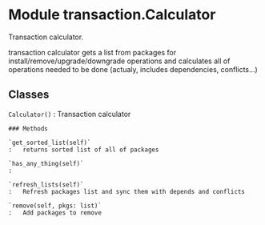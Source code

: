 Module transaction.Calculator
=============================
Transaction calculator.

transaction calculator gets a list from packages for
install/remove/upgrade/downgrade operations
and calculates all of operations needed to be done
(actualy, includes dependencies, conflicts...)

Classes
-------

`Calculator()`
:   Transaction calculator

    ### Methods

    `get_sorted_list(self)`
    :   returns sorted list of all of packages

    `has_any_thing(self)`
    :

    `refresh_lists(self)`
    :   Refresh packages list and sync them with depends and conflicts

    `remove(self, pkgs: list)`
    :   Add packages to remove